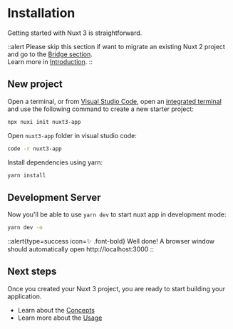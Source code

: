 # Installation

Getting started with Nuxt 3 is straightforward.

::alert
Please skip this section if want to migrate an existing Nuxt 2 project and go to the [Bridge section](/getting-started/bridge).<br>
Learn more in [Introduction](/getting-started/introduction).
::

## New project

Open a terminal, or from [Visual Studio Code](https://code.visualstudio.com/), open an [integrated terminal](https://code.visualstudio.com/docs/editor/integrated-terminal) and use the following command to create a new starter project:

```bash
npx nuxi init nuxt3-app
```

Open `nuxt3-app` folder in visual studio code:

```bash
code -r nuxt3-app
```

Install dependencies using yarn:

```bash
yarn install
```

## Development Server

Now you'll be able to use `yarn dev` to start nuxt app in development mode:

```bash
yarn dev -o
```

::alert{type=success icon=✨ .font-bold}
Well done! A browser window should automatically open http://localhost:3000
::

## Next steps

Once you created your Nuxt 3 project, you are ready to start building your application.

- Learn about the [Concepts](/concepts)
- Learn more about the [Usage](/docs)
